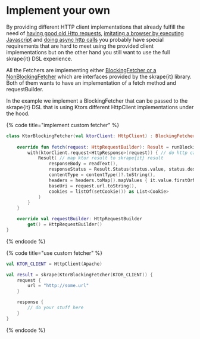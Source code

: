 # Implement your own

By providing different HTTP client implementations that already fulfill the need of [having good old Http requests](httpfetcher.md), [imitating a browser by executing Javascript](browserfetcher.md) and [doing async http calls](asyncfetcher.md) you probably have special requirements that are hard to meet using the provided client implementations but on the other hand you still want to use the full skrape{it} DSL experience.

All the Fetchers are implementing either [BlockingFetcher or a NonBlockingFetcher](https://github.com/skrapeit/skrape.it/blob/master/fetcher/base-fetcher/src/main/kotlin/it/skrape/fetcher/BaseFetcher.kt) which are interfaces provided by the skrape{it} library. Both of them wants to have an implementation of a fetch method and requestBuilder.

In the example we implement a BlockingFetcher that can be passed to the skrape{it} DSL that is using Ktors different HttpClient implementations under the hood.

{% code title="implement custom fetcher" %}
```kotlin
class KtorBlockingFetcher(val ktorClient: HttpClient) : BlockingFetcher<HttpRequestBuilder> {
    
    override fun fetch(request: HttpRequestBuilder): Result = runBlocking { // runBlocking because ktor is fully build on coroutines but in our example we want it blocking
        with(ktorClient.request<HttpResponse>(request)) { // do http call with ktor client
            Result( // map ktor result to skrape{it} result
                responseBody = readText(),
                responseStatus = Result.Status(status.value, status.description),
                contentType = contentType()?.toString(),
                headers = headers.toMap().mapValues { it.value.firstOrNull().orEmpty() },
                baseUri = request.url.toString(),
                cookies = listOf(setCookie()) as List<Cookie>
            )
        }
    }

    override val requestBuilder: HttpRequestBuilder
        get() = HttpRequestBuilder()
}
```
{% endcode %}

{% code title="use custom fetcher" %}
```kotlin
val KTOR_CLIENT = HttpClient(Apache)

val result = skrape(KtorBlockingFetcher(KTOR_CLIENT)) {
    request {
        url = "http://some.url"
    }

    response {
        // do your stuff here
    }
}
```
{% endcode %}

